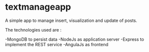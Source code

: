 # textmanageapp

A simple app to manage insert, visualization and update of posts.

The technologies used are :

  -MongoDB to persist data
  -NodeJs as application server
  -Express to implement the REST service
  -AngulaJs as frontend
